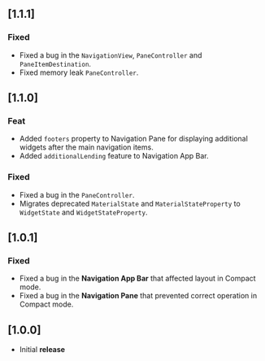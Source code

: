 ## [1.1.1]

### Fixed

- Fixed a bug in the `NavigationView`, `PaneController` and `PaneItemDestination`.
- Fixed memory leak `PaneController`.

## [1.1.0]

### Feat

- Added `footers` property to Navigation Pane for displaying additional widgets after the main navigation items.
- Added `additionalLending` feature to Navigation App Bar.

### Fixed

- Fixed a bug in the `PaneController`.
- Migrates deprecated `MaterialState` and `MaterialStateProperty` to `WidgetState` and `WidgetStateProperty`.

## [1.0.1]

### Fixed

- Fixed a bug in the **Navigation App Bar** that affected layout in Compact mode.
- Fixed a bug in the **Navigation Pane** that prevented correct operation in Compact mode.

## [1.0.0]

- Initial **release**
